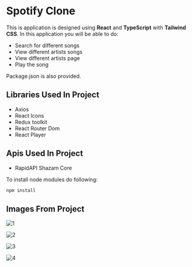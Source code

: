 # Spotify Clone

This is application is designed using **React** and **TypeScript** with **Tailwind CSS**. In this application you will be able to do:

- Search for different songs
- View different artists songs
- View different artists page
- Play the song

Package.json is also provided.

## Libraries Used In Project

- Axios
- React Icons
- Redux toolkit
- React Router Dom
- React Player

## Apis Used In Project

- RapidAPI Shazam Core

To install node modules do following:

```bash
npm install
```

## Images From Project

![1](https://user-images.githubusercontent.com/104715456/199571288-e82bd8bc-52d9-4edc-89a0-ce12c2bb4e59.PNG)

![2](https://user-images.githubusercontent.com/104715456/199571298-dc10063f-3d41-424f-b013-d4a247270858.PNG)

![3](https://user-images.githubusercontent.com/104715456/199571314-b1967cd7-bab7-499e-a547-cc80ecdb3949.PNG)

![4](https://user-images.githubusercontent.com/104715456/199571333-3e9fe19b-efe6-45f6-93f8-00774d5d9d69.PNG)
